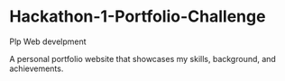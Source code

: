 # Hackathon-1-Portfolio-Challenge
Plp Web develpment

A personal portfolio website that showcases my skills, background, and achievements.
